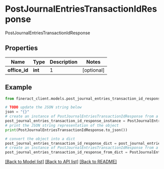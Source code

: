 # PostJournalEntriesTransactionIdResponse

PostJournalEntriesTransactionIdResponse

## Properties

Name | Type | Description | Notes
------------ | ------------- | ------------- | -------------
**office_id** | **int** | 1 | [optional] 

## Example

```python
from fineract_client.models.post_journal_entries_transaction_id_response import PostJournalEntriesTransactionIdResponse

# TODO update the JSON string below
json = "{}"
# create an instance of PostJournalEntriesTransactionIdResponse from a JSON string
post_journal_entries_transaction_id_response_instance = PostJournalEntriesTransactionIdResponse.from_json(json)
# print the JSON string representation of the object
print(PostJournalEntriesTransactionIdResponse.to_json())

# convert the object into a dict
post_journal_entries_transaction_id_response_dict = post_journal_entries_transaction_id_response_instance.to_dict()
# create an instance of PostJournalEntriesTransactionIdResponse from a dict
post_journal_entries_transaction_id_response_from_dict = PostJournalEntriesTransactionIdResponse.from_dict(post_journal_entries_transaction_id_response_dict)
```
[[Back to Model list]](../README.md#documentation-for-models) [[Back to API list]](../README.md#documentation-for-api-endpoints) [[Back to README]](../README.md)


